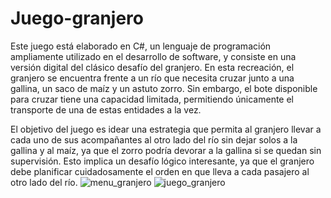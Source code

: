 # Juego-granjero
Este juego está elaborado en C#, un lenguaje de programación ampliamente utilizado en el desarrollo de software, y consiste en una versión digital del clásico desafío del granjero. En esta recreación, el granjero se encuentra frente a un río que necesita cruzar junto a una gallina, un saco de maíz y un astuto zorro. Sin embargo, el bote disponible para cruzar tiene una capacidad limitada, permitiendo únicamente el transporte de una de estas entidades a la vez.

El objetivo del juego es idear una estrategia que permita al granjero llevar a cada uno de sus acompañantes al otro lado del río sin dejar solos a la gallina y al maíz, ya que el zorro podría devorar a la gallina si se quedan sin supervisión. Esto implica un desafío lógico interesante, ya que el granjero debe planificar cuidadosamente el orden en que lleva a cada pasajero al otro lado del río.
![menu_granjero](https://github.com/RoniPeve/Juego-granjero/assets/55811703/9ded80fb-e9b0-4c29-9a83-55a63c88c59b)
![juego_granjero](https://github.com/RoniPeve/Juego-granjero/assets/55811703/e2329220-96f0-42a7-8fb1-5469fc8ce949)
